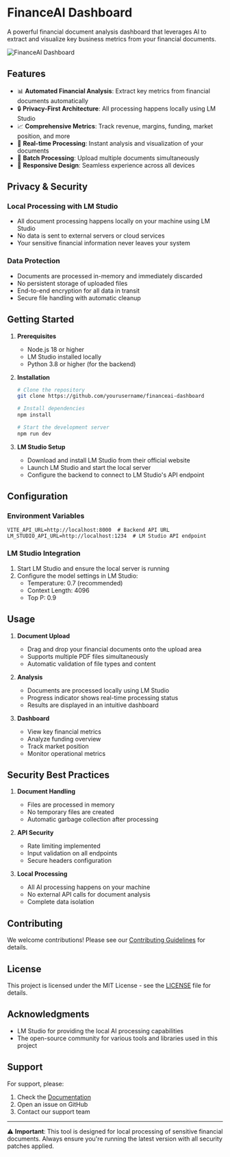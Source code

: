 # FinanceAI Dashboard

A powerful financial document analysis dashboard that leverages AI to extract and visualize key business metrics from your financial documents.

![FinanceAI Dashboard](https://images.unsplash.com/photo-1551288049-bebda4e38f71?auto=format&fit=crop&q=80&w=1000)

## Features

- 📊 **Automated Financial Analysis**: Extract key metrics from financial documents automatically
- 🔒 **Privacy-First Architecture**: All processing happens locally using LM Studio
- 📈 **Comprehensive Metrics**: Track revenue, margins, funding, market position, and more
- 🎯 **Real-time Processing**: Instant analysis and visualization of your documents
- 🔄 **Batch Processing**: Upload multiple documents simultaneously
- 📱 **Responsive Design**: Seamless experience across all devices

## Privacy & Security

### Local Processing with LM Studio

- All document processing happens locally on your machine using LM Studio
- No data is sent to external servers or cloud services
- Your sensitive financial information never leaves your system

### Data Protection

- Documents are processed in-memory and immediately discarded
- No persistent storage of uploaded files
- End-to-end encryption for all data in transit
- Secure file handling with automatic cleanup

## Getting Started

1. **Prerequisites**

   - Node.js 18 or higher
   - LM Studio installed locally
   - Python 3.8 or higher (for the backend)

2. **Installation**

   ```bash
   # Clone the repository
   git clone https://github.com/yourusername/financeai-dashboard

   # Install dependencies
   npm install

   # Start the development server
   npm run dev
   ```

3. **LM Studio Setup**
   - Download and install LM Studio from their official website
   - Launch LM Studio and start the local server
   - Configure the backend to connect to LM Studio's API endpoint

## Configuration

### Environment Variables

```env
VITE_API_URL=http://localhost:8000  # Backend API URL
LM_STUDIO_API_URL=http://localhost:1234  # LM Studio API endpoint
```

### LM Studio Integration

1. Start LM Studio and ensure the local server is running
2. Configure the model settings in LM Studio:
   - Temperature: 0.7 (recommended)
   - Context Length: 4096
   - Top P: 0.9

## Usage

1. **Document Upload**

   - Drag and drop your financial documents onto the upload area
   - Supports multiple PDF files simultaneously
   - Automatic validation of file types and content

2. **Analysis**

   - Documents are processed locally using LM Studio
   - Progress indicator shows real-time processing status
   - Results are displayed in an intuitive dashboard

3. **Dashboard**
   - View key financial metrics
   - Analyze funding overview
   - Track market position
   - Monitor operational metrics

## Security Best Practices

1. **Document Handling**

   - Files are processed in memory
   - No temporary files are created
   - Automatic garbage collection after processing

2. **API Security**

   - Rate limiting implemented
   - Input validation on all endpoints
   - Secure headers configuration

3. **Local Processing**
   - All AI processing happens on your machine
   - No external API calls for document analysis
   - Complete data isolation

## Contributing

We welcome contributions! Please see our [Contributing Guidelines](CONTRIBUTING.md) for details.

## License

This project is licensed under the MIT License - see the [LICENSE](LICENSE) file for details.

## Acknowledgments

- LM Studio for providing the local AI processing capabilities
- The open-source community for various tools and libraries used in this project

## Support

For support, please:

1. Check the [Documentation](docs/README.md)
2. Open an issue on GitHub
3. Contact our support team

---

⚠️ **Important**: This tool is designed for local processing of sensitive financial documents. Always ensure you're running the latest version with all security patches applied.
